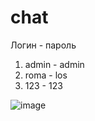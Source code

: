 # chat

Логин - пароль
1. admin - admin
2. roma - los
3. 123 - 123

![image](https://user-images.githubusercontent.com/65103970/174485995-41590edd-a545-4600-b2c4-851a328f4823.png)
